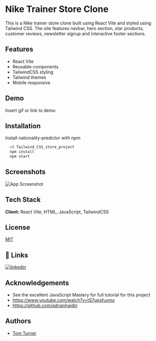 
# Nike Trainer Store Clone
This is a Nike trainer store clone built using React Vite and styled using Tailwind CSS. The site features navbar, hero section, star products, customer reviews, newsletter signup and interactive footer sections.


## Features

- React Vite
- Reusable components
- TailwindCSS styling
- Tailwind themes
- Mobile responsive


## Demo

Insert gif or link to demo


## Installation

Install nationality-predictor with npm

```bash
  cd Tailwind_CSS_store_project
  npm install
  npm start
```
    
## Screenshots

![App Screenshot](https://via.placeholder.com/468x300?text=App+Screenshot+Here)


## Tech Stack

**Client:** React Vite, HTML, JavaScript, TailwindCSS




## License

[MIT](https://choosealicense.com/licenses/mit/)


## 🔗 Links
[![linkedin](https://img.shields.io/badge/linkedin-0A66C2?style=for-the-badge&logo=linkedin&logoColor=white)](https://www.linkedin.com/in/thomas-turner-university-of-leeds-crystallisation/)



## Acknowledgements

 - See the excellent JavaScript Mastery for full tutorial for this project
 - https://www.youtube.com/watch?v=tS7upsfuxmo
 - https://github.com/adrianhajdin
 

 


## Authors

- [Tom Turner](https://www.github.com/tdt13)


